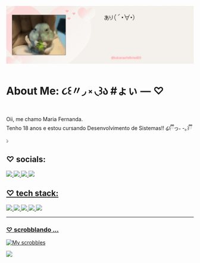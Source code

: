 ![Header](cu.gif)
# About Me: ૮꒰〃◞ ༝ ◟꒱ა #ょぃ — ♡
Oii, me chamo Maria Fernanda. <br>Tenho 18 anos e estou cursando Desenvolvimento de Sistemas!! ໒꒰ྀིっ˕ -｡꒱ྀི১ <br>


## ♡ socials: 
<div>
 <a href="https://instagram.com/simbiosie" target="_blank"</a> <img src= "https://img.shields.io/badge/Instagram-E4405F.svg?style=for-the-badge&logo=Instagram&logoColor=white">
 <a href="https://tiktok.com/@cracolandia123" target="_blank"</a> <img src= "https://img.shields.io/badge/TikTok-000000.svg?style=for-the-badge&logo=TikTok&logoColor=white">
 <a href="https://www.last.fm/pt/user/necrosier" target="_blank"</a> <img src= "https://img.shields.io/badge/Last.fm-D51007.svg?style=for-the-badge&logo=lastdotfm&logoColor=white">
 <a href="https://www.letterboxd.com/simbiose" target="_blank"</a> <img src= "https://img.shields.io/badge/Letterboxd-00D735.svg?style=for-the-badge&logo=Letterboxd&logoColor=white">
 </div>

## ♡ tech stack:
<div>
  <img src= "https://img.shields.io/badge/CSS3-1572B6?style=for-the-badge&logo=css3&logoColor=white">
  <img src= "https://img.shields.io/badge/HTML5-E34F26?style=for-the-badge&logo=html5&logoColor=white">
  <img src= "https://img.shields.io/badge/JavaScript-F7DF1E.svg?style=for-the-badge&logo=JavaScript&logoColor=black">
  <img src= "https://img.shields.io/badge/Figma-F24E1E.svg?style=for-the-badge&logo=Figma&logoColor=white">
  <img src= "https://img.shields.io/badge/Adobe%20Illustrator-FF9A00.svg?style=for-the-badge&logo=Adobe-Illustrator&logoColor=white">
  </div>

---
### ♡ scrobblando ...
![My scrobbles](https://lastfm-recently-played.vercel.app/api?user=necrosier)

[![](https://visitcount.itsvg.in/api?id=feiqinyian&icon=7&color=5)](https://visitcount.itsvg.in)

<!-- Proudly created with GPRM ( https://gprm.itsvg.in ) -->
